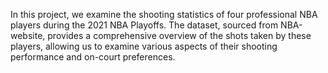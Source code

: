In this project, we examine the shooting statistics of four professional NBA players during the 2021 NBA Playoffs. The dataset, sourced from NBA-website, provides a comprehensive overview of the shots taken by these players, allowing us to examine various aspects of their shooting performance and on-court preferences.

